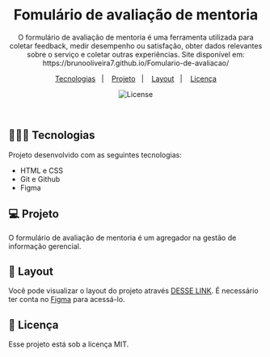 <h1 align="center"> Fomulário de avaliação de mentoria </h1>

<p align="center">
O formulário de avaliação de mentoria é uma ferramenta utilizada para coletar feedback, medir desempenho ou satisfação, obter dados relevantes sobre o serviço e coletar outras experiências. Site disponível em: https://brunooliveira7.github.io/Fomulario-de-avaliacao/
</p>

<p align="center">
  <a href="#-tecnologias">Tecnologias</a>&nbsp;&nbsp;&nbsp;|&nbsp;&nbsp;&nbsp;
  <a href="#-projeto">Projeto</a>&nbsp;&nbsp;&nbsp;|&nbsp;&nbsp;&nbsp;
  <a href="#-layout">Layout</a>&nbsp;&nbsp;&nbsp;|&nbsp;&nbsp;&nbsp;
  <a href="#memo-licença">Licença</a>
</p>

<p align="center">
  <img alt="License" src="https://github.com/brunooliveira7/Fomulario-de-avaliacao/blob/main/images/Layout%20formulário.png">
</p>

<br>

## 🧑🏻‍💻 Tecnologias

Projeto desenvolvido com as seguintes tecnologias:

- HTML e CSS
- Git e Github
- Figma

## 💻 Projeto

O formulário de avaliação de mentoria é um agregador na gestão de informação gerencial.

## 🔖 Layout

Você pode visualizar o layout do projeto através [DESSE LINK](https://www.figma.com/design/zF8CuZsMRap9irG8dZQLvp/Stage-03---Formul%C3%A1rio-avan%C3%A7ado-(Copy)?node-id=0-1&m=dev). É necessário ter conta no [Figma](https://figma.com) para acessá-lo.

## :memo: Licença

Esse projeto está sob a licença MIT.
